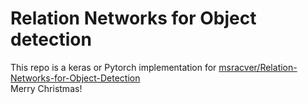 # Relation Networks for Object detection
This repo is a keras or Pytorch implementation for [msracver/Relation-Networks-for-Object-Detection](https://github.com/msracver/Relation-Networks-for-Object-Detection)  
Merry Christmas!

